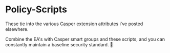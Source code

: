 Policy-Scripts
==============

These tie into the various Casper extension attributes i've posted elsewhere.

Combine the EA's with Casper smart groups and these scripts, and you can constantly maintain a baseline security standard. 

